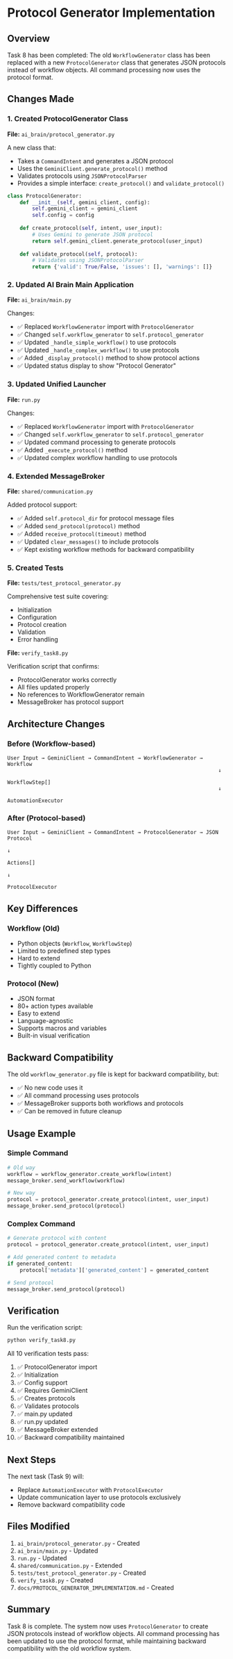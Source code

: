 # Protocol Generator Implementation

## Overview

Task 8 has been completed: The old `WorkflowGenerator` class has been replaced with a new `ProtocolGenerator` class that generates JSON protocols instead of workflow objects. All command processing now uses the protocol format.

## Changes Made

### 1. Created ProtocolGenerator Class

**File:** `ai_brain/protocol_generator.py`

A new class that:
- Takes a `CommandIntent` and generates a JSON protocol
- Uses the `GeminiClient.generate_protocol()` method
- Validates protocols using `JSONProtocolParser`
- Provides a simple interface: `create_protocol()` and `validate_protocol()`

```python
class ProtocolGenerator:
    def __init__(self, gemini_client, config):
        self.gemini_client = gemini_client
        self.config = config
    
    def create_protocol(self, intent, user_input):
        # Uses Gemini to generate JSON protocol
        return self.gemini_client.generate_protocol(user_input)
    
    def validate_protocol(self, protocol):
        # Validates using JSONProtocolParser
        return {'valid': True/False, 'issues': [], 'warnings': []}
```

### 2. Updated AI Brain Main Application

**File:** `ai_brain/main.py`

Changes:
- ✅ Replaced `WorkflowGenerator` import with `ProtocolGenerator`
- ✅ Changed `self.workflow_generator` to `self.protocol_generator`
- ✅ Updated `_handle_simple_workflow()` to use protocols
- ✅ Updated `_handle_complex_workflow()` to use protocols
- ✅ Added `_display_protocol()` method to show protocol actions
- ✅ Updated status display to show "Protocol Generator"

### 3. Updated Unified Launcher

**File:** `run.py`

Changes:
- ✅ Replaced `WorkflowGenerator` import with `ProtocolGenerator`
- ✅ Changed `self.workflow_generator` to `self.protocol_generator`
- ✅ Updated command processing to generate protocols
- ✅ Added `_execute_protocol()` method
- ✅ Updated complex workflow handling to use protocols

### 4. Extended MessageBroker

**File:** `shared/communication.py`

Added protocol support:
- ✅ Added `self.protocol_dir` for protocol message files
- ✅ Added `send_protocol(protocol)` method
- ✅ Added `receive_protocol(timeout)` method
- ✅ Updated `clear_messages()` to include protocols
- ✅ Kept existing workflow methods for backward compatibility

### 5. Created Tests

**File:** `tests/test_protocol_generator.py`

Comprehensive test suite covering:
- Initialization
- Configuration
- Protocol creation
- Validation
- Error handling

**File:** `verify_task8.py`

Verification script that confirms:
- ProtocolGenerator works correctly
- All files updated properly
- No references to WorkflowGenerator remain
- MessageBroker has protocol support

## Architecture Changes

### Before (Workflow-based)

```
User Input → GeminiClient → CommandIntent → WorkflowGenerator → Workflow
                                                                    ↓
                                                            WorkflowStep[]
                                                                    ↓
                                                          AutomationExecutor
```

### After (Protocol-based)

```
User Input → GeminiClient → CommandIntent → ProtocolGenerator → JSON Protocol
                                                                      ↓
                                                                  Actions[]
                                                                      ↓
                                                            ProtocolExecutor
```

## Key Differences

### Workflow (Old)
- Python objects (`Workflow`, `WorkflowStep`)
- Limited to predefined step types
- Hard to extend
- Tightly coupled to Python

### Protocol (New)
- JSON format
- 80+ action types available
- Easy to extend
- Language-agnostic
- Supports macros and variables
- Built-in visual verification

## Backward Compatibility

The old `workflow_generator.py` file is kept for backward compatibility, but:
- ✅ No new code uses it
- ✅ All command processing uses protocols
- ✅ MessageBroker supports both workflows and protocols
- ✅ Can be removed in future cleanup

## Usage Example

### Simple Command

```python
# Old way
workflow = workflow_generator.create_workflow(intent)
message_broker.send_workflow(workflow)

# New way
protocol = protocol_generator.create_protocol(intent, user_input)
message_broker.send_protocol(protocol)
```

### Complex Command

```python
# Generate protocol with content
protocol = protocol_generator.create_protocol(intent, user_input)

# Add generated content to metadata
if generated_content:
    protocol['metadata']['generated_content'] = generated_content

# Send protocol
message_broker.send_protocol(protocol)
```

## Verification

Run the verification script:

```bash
python verify_task8.py
```

All 10 verification tests pass:
1. ✅ ProtocolGenerator import
2. ✅ Initialization
3. ✅ Config support
4. ✅ Requires GeminiClient
5. ✅ Creates protocols
6. ✅ Validates protocols
7. ✅ main.py updated
8. ✅ run.py updated
9. ✅ MessageBroker extended
10. ✅ Backward compatibility maintained

## Next Steps

The next task (Task 9) will:
- Replace `AutomationExecutor` with `ProtocolExecutor`
- Update communication layer to use protocols exclusively
- Remove backward compatibility code

## Files Modified

1. `ai_brain/protocol_generator.py` - Created
2. `ai_brain/main.py` - Updated
3. `run.py` - Updated
4. `shared/communication.py` - Extended
5. `tests/test_protocol_generator.py` - Created
6. `verify_task8.py` - Created
7. `docs/PROTOCOL_GENERATOR_IMPLEMENTATION.md` - Created

## Summary

Task 8 is complete. The system now uses `ProtocolGenerator` to create JSON protocols instead of workflow objects. All command processing has been updated to use the protocol format, while maintaining backward compatibility with the old workflow system.
